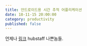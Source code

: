 ```yaml
---
title: 안드로이드용 시간 추적 어플리케이션
date: 18-11-15 20:00:00
category: productivity
published: false
---
```


언제나 
[링크](https://blog.hubstaff.com/best-time-tracking-app-for-android/) hubstaff 나쁜놈들.